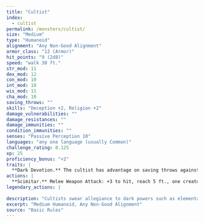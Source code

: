 ```yaml
---
title: "Cultist"
index:
  - cultist
permalink: /monsters/cultist/
size: "Medium"
type: "Humanoid"
alignment: "Any Non-Good Alignment"
armor_class: "12 (Armor)"
hit_points: "9 (2d8)"
speed: "walk 30 ft."
str_mod: 11
dex_mod: 12
con_mod: 10
int_mod: 10
wis_mod: 11
cha_mod: 10
saving_throws: ""
skills: "Deception +2, Religion +2"
damage_vulnerabilities: ""
damage_resistances: ""
damage_immunities: ""
condition_immunities: ""
senses: "Passive Perception 10"
languages: "any one language (usually Common)"
challenge_rating: 0.125
xp: 25
proficiency_bonus: "+2"
traits: |
  **Dark Devotion.** The cultist has advantage on saving throws against being charmed or frightened.
actions: |
  **Scimitar.** Melee Weapon Attack: +3 to hit, reach 5 ft., one creature. Hit: 4 (1d6 + 1) slashing damage.  
legendary_actions: |
  
description: "Cultists swear allegiance to dark powers such as elemental princes, demon lords, or archdevils. Most conceal their loyalties to avoid being ostracized, imprisoned, or executed for their beliefs. Unlike evil acolytes, cultists often show signs of insanity in their beliefs and practices."
excerpt: "Medium Humanoid, Any Non-Good Alignment"
source: "Basic Rules"
---
```

